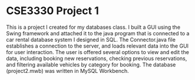 # CSE3330 Project 1

This is a project I created for my databases class. I built a GUI using the Swing framework and attached it to the java program that is connected to a car rental database system I designed in SQL. The Connector.java file establishes a connection to the server, and loads relevant data into the GUI for user interaction. The user is offered several options to view and edit the data, including booking new reservations, checking previous reservations, and filtering available vehicles by category for booking. The database (project2.mwb) was written in MySQL Workbench.
